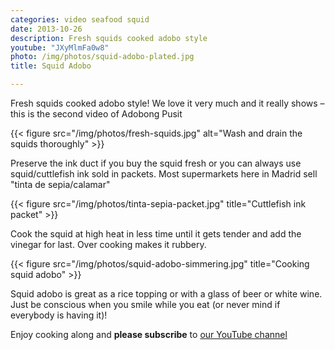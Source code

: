 ```yaml
---
categories: video seafood squid
date: 2013-10-26
description: Fresh squids cooked adobo style
youtube: "JXyMlmFa0w8"
photo: /img/photos/squid-adobo-plated.jpg
title: Squid Adobo

---
```


Fresh squids cooked adobo style! We love it very much and it really shows – this is the second video of Adobong Pusit

{{< figure src="/img/photos/fresh-squids.jpg" alt="Wash and drain the squids thoroughly" >}}

Preserve the ink duct if you buy the squid fresh or you can always use squid/cuttlefish ink sold in packets. Most supermarkets here in Madrid sell "tinta de sepia/calamar"

{{< figure src="/img/photos/tinta-sepia-packet.jpg" title="Cuttlefish ink packet" >}}

Cook the squid at high heat in less time until it gets tender and add the vinegar for last. Over cooking makes it rubbery.

{{< figure src="/img/photos/squid-adobo-simmering.jpg" title="Cooking squid adobo" >}}

Squid adobo is great as a rice topping or with a glass of beer or white wine. Just be conscious when you smile while you eat (or never mind if everybody is having it)!

Enjoy cooking along and **please subscribe** to [our YouTube channel](https://www.youtube.com/user/ulampinoy)


